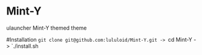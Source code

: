 # Mint-Y
ulauncher Mint-Y themed theme

#Installation
`git clone git@github.com:lululoid/Mint-Y.git -> `cd Mint-Y -> `./install.sh
